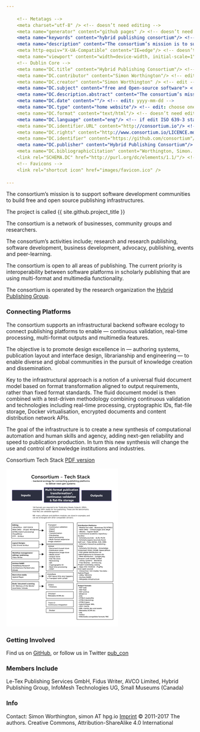 ```yaml
---

    <!-- Metatags -->
    <meta charset="utf-8" /> <!-- doesn’t need editing -->
    <meta name="generator" content="github pages" /> <!-- doesn’t need editing -->
    <meta name="keywords" content="hybrid publishing consortium"/> <!-- edit: each keyword separated by a comma (10 is a good number) -->
    <meta name="description" content="The consortium’s mission is to support software development communities to build free and open source publishing infrastructures"/> <!-- edit: text, sentences -->
    <meta http-equiv="X-UA-Compatible" content="IE=edge"/> <!-- doesn’t need editing -->
    <meta name="viewport" content="width=device-width, initial-scale=1"/> <!-- doesn’t need editing -->
    <!-- Dublin Core -->
    <meta name="DC.title" content="Hybrid Publishing Consortium"/> <!-- doesn’t need editing -->
    <meta name="DC.contributor" content="Simon Worthington"/> <!-- edit - one meta tag per author -->
    <meta name="DC.creator" content="Simon Worthington" /> <!-- edit -->
    <meta name="DC.subject" content="free and Open-source software"> <!-- edit: comma separated (can be more than the keywords) -->
    <meta name="DC.description.abstract" content="The consortium’s mission is to support software development communities to build free and open source publishing infrastructures"/> <!-- edit: copy of the desciption -->
    <meta name="DC.date" content=""/> <!-- edit: yyyy-mm-dd -->
    <meta name="DC.type" content="home website"/> <!-- edit: choose one -->
    <meta name="DC.format" content="text/html"/> <!-- doesn’t need editing -->
    <meta name="DC.language" content="eng"/> <!-- if edit ISO 639-3 standard: http://en.wikipedia.org/wiki/ISO_639:a -->
    <meta name="DC.identifier.URL" content="http://consortium.io"/> <!-- if edit: put a url -->
    <meta name="DC.rights" content="http://www.consortium.io/LICENCE.md"/> <!-- if edit: put a url -->
    <meta name="DC.identifier" content="https://github.com/consortium"/> <!-- edit, and if no identifier it will be generated -->
    <meta name="DC.publisher" content="Hybrid Publishing Consortium"/> <!-- edit: for each publisher a new meta tag -->
    <meta name="DC.bibliographicCitation" content="Worthington, Simon. “Hybrid Publishing Consortium.” Home Page. Hybrid Publishing Consortium, December 2016. http://consortium.io/"/> <!-- doesn’t need editing -->
    <link rel="SCHEMA.DC" href="http://purl.org/dc/elements/1.1/"/> <!-- doesn’t need editing -->
    <!-- Favicons -->
    <link rel="shortcut icon" href="images/favicon.ico" />
    
---
```


The consortium’s mission is to support software development communities to build free and open source publishing infrastructures.

The project is called {{ site.github.project_title }}

The consortium is a network of businesses, community groups and researchers.

The consortium’s activities include; research and research publishing, software development, business development, advocacy, publishing, events and peer-learning.

The consortium is open to all areas of publishing. The current priority is interoperability between software platforms in scholarly publishing that are using multi-format and multimedia functionality.

The consortium is operated by the research organization the [Hybrid Publishing Group](https://hpg.io/).

### Connecting Platforms

The consortium supports an infrastructural backend software ecology to connect publishing platforms to enable — continuous validation, real-time processing, multi-format outputs and multimedia features.
 
The objective is to promote design excellence in — authoring systems, publication layout and interface design, librarianship and engineering — to enable diverse and global communities in the pursuit of knowledge creation and dissemination.

Key to the infrastructural approach is a notion of a universal fluid document model based on format transformation aligned to output requirements, rather than fixed format standards. The fluid document model is then combined with a test-driven methodology combining continuous validation and technologies including real-time processing, cryptographic IDs, flat-file storage, Docker virtualisation, encrypted documents and content distribution network APIs.

The goal of the infrastructure is to create a new synthesis of computational automation and human skills and agency, adding next-gen reliability and speed to publication production. In turn this new synthesis will change the use and control of knowledge institutions and industries.

Consortium Tech Stack [PDF version](https://github.com/consortium/Hybrid-Publishing-Consortium/blob/master/pdf/consortium-v04.pdf)

[<img src="images/consortium-v04sml.png" alt="Image of Consortium Tech Stack">](https://github.com/consortium/Hybrid-Publishing-Consortium/blob/master/pdf/consortium-v04.pdf)

### Getting Involved
Find us on [GitHub](https://github.com/consortium), or follow us in Twitter [pub_con](https://twitter.com/pub_con)

### Members Include
Le-Tex Publishing Services GmbH, Fidus Writer, AVCO Limited, Hybrid Publishing Group, InfoMesh Technologies UG, Small Museums (Canada)

### Info
Contact: Simon Worthington, simon AT hpg.io [Imprint](imprint.md) © 2011-2017 The authors. Creative Commons, Attribution-ShareAlike 4.0 International
